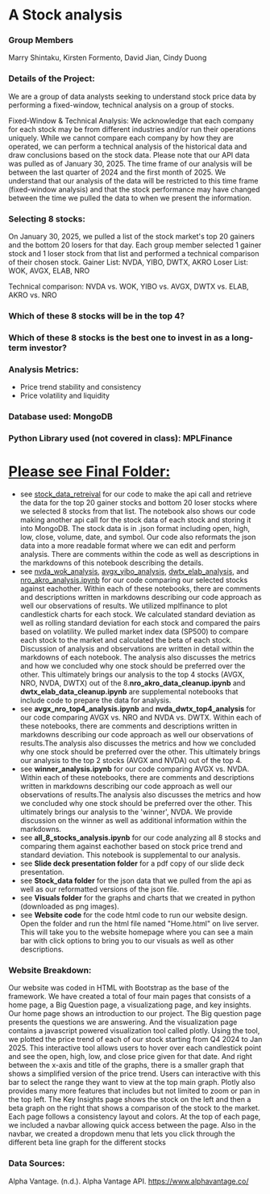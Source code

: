 # A Stock analysis

### Group Members
Marry Shintaku, Kirsten Formento, David Jian, Cindy Duong

### Details of the Project:
We are a group of data analysts seeking to understand stock price data by performing a fixed-window, technical analysis on a group of stocks. 

Fixed-Window & Technical Analysis:
We acknowledge that each company for each stock may be from different industries and/or run their operations uniquely. While we cannot compare each company by how they are operated, we can perform a technical analysis of the historical data and draw conclusions based on the stock data. Please note that our API data was pulled as of January 30, 2025. The time frame of our analysis will be between the last quarter of 2024 and the first month of 2025. We understand that our analysis of the data will be restricted to this time frame (fixed-window analysis) and that the stock performance may have changed between the time we pulled the data to when we present the information. 

### Selecting 8 stocks:
On January 30, 2025, we pulled a list of the stock market's top 20 gainers and the bottom 20 losers for that day. Each group member selected 1 gainer stock and 1 loser stock from that list and performed a technical comparison of their chosen stock.
Gainer List: NVDA, YIBO, DWTX, AKRO
Loser List: WOK, AVGX, ELAB, NRO

Technical comparison: NVDA vs. WOK, YIBO vs. AVGX, DWTX vs. ELAB, AKRO vs. NRO

### Which of these 8 stocks will be in the top 4?
### Which of these 8 stocks is the best one to invest in as a long-term investor?
### Analysis Metrics:
- Price trend stability and consistency
- Price volatility and liquidity

### Database used: MongoDB
### Python Library used (not covered in class): MPLFinance 

# <ins> Please see Final Folder: </ins>
- see [stock_data_retreival](https://github.com/cindyd97/A_Stock_Analysis/blob/main/Final%20Folder/stock_data_retrieval.ipynb) for our code to make the api call and retrieve the data for the top 20 gainer stocks and bottom 20 loser stocks where we selected 8 stocks from that list. The notebook also shows our code making another api call for the stock data of each stock and storing it into MongoDB. The stock data is in .json format including open, high, low, close, volume, date, and symbol. Our code also reformats the json data into a more readable format where we can edit and perform analysis. There are comments within the code as well as descriptions in the markdowns of this notebook describing the details.
- see [nvda_wok_analysis](https://github.com/cindyd97/A_Stock_Analysis/blob/main/Final%20Folder/nvda_wok_analysis.ipynb), [avgx_yibo_analysis](https://github.com/cindyd97/A_Stock_Analysis/blob/main/Final%20Folder/avgx_yibo_analysis.ipynb), [dwtx_elab_analysis](https://github.com/cindyd97/A_Stock_Analysis/blob/main/Final%20Folder/dwtx_elab_analysis.ipynb), and [nro_akro_analysis.ipynb](https://github.com/cindyd97/A_Stock_Analysis/blob/main/Final%20Folder/nro_akro_analysis.ipynb) for our code comparing our selected stocks against eachother. Within each of these notebooks, there are comments and descriptions written in markdowns describing our code approach as well our observations of results. We utilized mplfinance to plot candlestick charts for each stock. We calculated standard deviation as well as rolling standard deviation for each stock and compared the pairs based on volatility. We pulled market index data (SP500) to compare each stock to the market and calculated the beta of each stock. Discussion of analysis and observations are written in detail within the markdowns of each notebook. The analysis also discusses the metrics and how we concluded why one stock should be preferred over the other. This ultimately brings our analysis to the top 4 stocks (AVGX, NRO, NVDA, DWTX) out of the 8.**nro_akro_data_cleanup.ipynb** and **dwtx_elab_data_cleanup.ipynb** are supplemental notebooks that include code to prepare the data for analysis.
- see **avgx_nro_top4_analysis.ipynb** and **nvda_dwtx_top4_analysis** for our code comparing AVGX vs. NRO and NVDA vs. DWTX. Within each of these notebooks, there are comments and descriptions written in markdowns describing our code approach as well our observations of results.The analysis also discusses the metrics and how we concluded why one stock should be preferred over the other. This ultimately brings our analysis to the top 2 stocks (AVGX and NVDA) out of the top 4.
- see **winner_analysis.ipynb** for our code comparing AVGX vs. NVDA. Within each of these notebooks, there are comments and descriptions written in markdowns describing our code approach as well our observations of results.The analysis also discusses the metrics and how we concluded why one stock should be preferred over the other. This ultimately brings our analysis to the 'winner', NVDA. We provide discussion on the winner as well as additional information within the markdowns.
- see **all_8_stocks_analysis.ipynb** for our code analyzing all 8 stocks and comparing them against eachother based on stock price trend and standard deviation. This notebook is supplemental to our analysis.
- see **Slide deck presentation folder** for a pdf copy of our slide deck presentation.
- see **Stock_data folder** for the json data that we pulled from the api as well as our reformatted versions of the json file.
- see **Visuals folder** for the graphs and charts that we created in python (downloaded as png images).
- see **Website code** for the code html code to run our website design. Open the folder and run the html file named "Home.html" on live server. This will take you to the website homepage where you can see a main bar with click options to bring you to our visuals as well as other descriptions.
  
### Website Breakdown: 
Our website was coded in HTML with Bootstrap as the base of the framework. We have created a total of four main pages that consists of a home page, a Big Question page, a visualizationg page, and key insights. Our home page shows an introduction to our project. The Big question page presents the questions we are answering. And the visualization page contains a javascript powered visualization tool called plotly. Using the tool, we plotted the price trend of each of our stock starting from Q4 2024 to Jan 2025. This interactive tool allows users to hover over each candlestick point and see the open, high, low, and close price given for that date. And right between the x-axis and title of the graphs, there is a smaller graph that shows a simplified version of the price trend. Users can interactive with this bar to select the range they want to view at the top main graph. Plotly also provides many more features that includes but not limited to zoom or pan in the top left. The Key Insights page shows the stock on the left and then a beta graph on the right that shows a comparison of the stock to the market. Each page follows a consistency layout and colors. At the top of each page, we included a navbar allowing quick access between the page. Also in the navbar, we created a dropdown menu that lets you click through the different beta line graph for the different stocks

### Data Sources:
Alpha Vantage. (n.d.). Alpha Vantage API. https://www.alphavantage.co/
